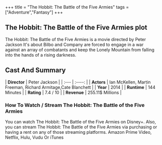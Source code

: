 +++
title = "The Hobbit: The Battle of the Five Armies"
tags = ["Adventure","Fantasy"]
+++
## The Hobbit: The Battle of the Five Armies plot
The Hobbit: The Battle of the Five Armies is a movie directed by Peter Jackson It's about Bilbo and Company are forced to engage in a war against an array of combatants and keep the Lonely Mountain from falling into the hands of a rising darkness.
## Cast And Summary
| **Director**      | Peter Jackson |
    | :---        |    :----:   |
    |  **Actors** | Ian McKellen, Martin Freeman, Richard Armitage,Cate Blanchett |
    | **Year**   | 2014    |
    |  **Runtime** | 144 Minutes |
    |  **Rating** | 7.4 / 10 | 
    |  **Revenue** | 255.11$ Millions |
### How To Watch / Stream The Hobbit: The Battle of the Five Armies
You can watch The Hobbit: The Battle of the Five Armies on Disney+.
Also, you can stream The Hobbit: The Battle of the Five Armies via purchasing or having a rent on any of those streaming platforms.
Amazon Prime Video, Netflix, Hulu, Vudu Or iTunes